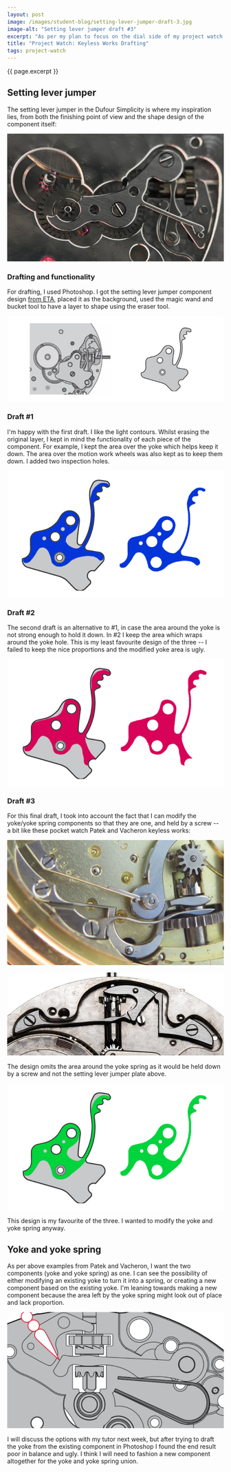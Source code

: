 ```yaml
---
layout: post
image: /images/student-blog/setting-lever-jumper-draft-3.jpg
image-alt: "Setting lever jumper draft #3"
excerpt: "As per my plan to focus on the dial side of my project watch first, I drafted and developed some ideas for the keyless works area. The keyless mechanism in ETA 6498 is ugly and cheap. I want to improve the setting lever jumper and the yoke/yoke spring components."
title: "Project Watch: Keyless Works Drafting"
tags: project-watch
---
```


{{ page.excerpt }}

## Setting lever jumper
The setting lever jumper in the Dufour Simplicity is where my inspiration lies, from both the finishing point of view and the shape design of the component itself:

![Dufour keyless works](/images/student-blog/dufour-keyless.jpg)


### Drafting and functionality
For drafting, I used Photoshop. I got the setting lever jumper component design [from ETA](https://www.eta.ch/en/our-products/mechanical-movements/mecaline/eta-mecaline-6498-1-unitas-unavailable), placed it as the background, used the magic wand and bucket tool to have a layer to shape using the eraser tool.

![ETA 6498 keyless works and setting lever jumper](/images/student-blog/eta-6498-keyless-works-and-setting-lever-jumper.jpg)

### Draft #1
I'm happy with the first draft. I like the light contours. Whilst erasing the original layer, I kept in mind the functionality of each piece of the component. For example, I kept the area over the yoke which helps keep it down. The area over the motion work wheels was also kept as to keep them down. I added two inspection holes.

![Setting lever jumper draft #1](/images/student-blog/setting-lever-jumper-draft-1.jpg)

### Draft #2
The second draft is an alternative to #1, in case the area around the yoke is not strong enough to hold it down. In #2 I keep the area which wraps around the yoke hole. This is my least favourite design of the three -- I failed to keep the nice proportions and the modified yoke area is ugly.

![Setting lever jumper draft #2](/images/student-blog/setting-lever-jumper-draft-2.jpg)

### Draft #3
For this final draft, I took into account the fact that I can modify the yoke/yoke spring components so that they are one, and held by a screw -- a bit like these pocket watch Patek and Vacheron keyless works:

![Pocket watch Patek keyless works](/images/student-blog/patek-keyless.jpg)

![Pocket watch Vacheron keyless works](/images/student-blog/vc-keyless.jpg)

The design omits the area around the yoke spring as it would be held down by a screw and not the setting lever jumper plate above.

![Setting lever jumper draft #3](/images/student-blog/setting-lever-jumper-draft-3.jpg)

This design is my favourite of the three. I wanted to modify the yoke and yoke spring anyway.

## Yoke and yoke spring
As per above examples from Patek and Vacheron, I want the two components (yoke and yoke spring) as one. I can see the possibility of either modifying an existing yoke to turn it into a spring, or creating a new component based on the existing yoke. I'm leaning towards making a new component because the area left by the yoke spring might look out of place and lack proportion.

![ETA 6498 keyless works](/images/student-blog/6498-keyless.jpg)

I will discuss the options with my tutor next week, but after trying to draft the yoke from the existing component in Photoshop I found the end result poor in balance and ugly. I think I will need to fashion a new component altogether for the yoke and yoke spring union.

